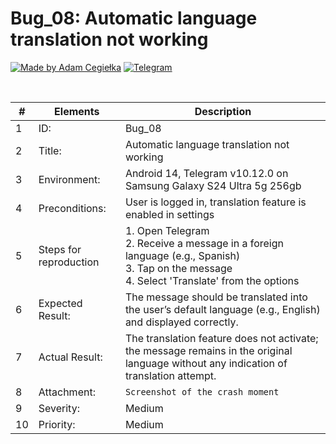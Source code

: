 # Bug_08: Automatic language translation not working

[![Made by Adam Cegiełka](https://img.shields.io/badge/made%20by%20-Adam%20Cegielka-blue.svg?style=flat-square)](https://adamcegielka.pl)
[![Telegram](https://img.shields.io/badge/Testing%20App-Telegram-24A1DE.svg?logo=telegram)](https://web.telegram.org)

<br>

| # | Elements | Description |
| --- | --- | --- |
| 1 | ID: | Bug_08|
| 2 | Title: | Automatic language translation not working |
| 3 | Environment: | Android 14, Telegram v10.12.0 on Samsung Galaxy S24 Ultra 5g 256gb |
| 4 | Preconditions: | User is logged in, translation feature is enabled in settings |
| 5 | Steps for reproduction | 1. Open Telegram<br>2. Receive a message in a foreign language (e.g., Spanish)<br>3. Tap on the message<br>4. Select 'Translate' from the options |
| 6 | Expected Result: | The message should be translated into the user’s default language (e.g., English) and displayed correctly. |
| 7 | Actual Result: | The translation feature does not activate; the message remains in the original language without any indication of translation attempt. |
| 8 | Attachment: | `Screenshot of the crash moment` |
| 9 | Severity: | Medium |
| 10 | Priority: | Medium |
